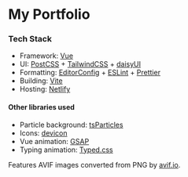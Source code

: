 # My Portfolio

### Tech Stack
- Framework: [Vue](https://vuejs.org/)
- UI: [PostCSS](https://postcss.org/) + [TailwindCSS](https://tailwindcss.com/) + [daisyUI](https://daisyui.com/)
- Formatting: [EditorConfig](https://editorconfig.org/) + [ESLint](https://eslint.org/) + [Prettier](https://prettier.io/)
- Building: [Vite](https://vitejs.dev/)
- Hosting: [Netlify](https://www.netlify.com/)

#### Other libraries used
- Particle background: [tsParticles](https://particles.js.org/)
- Icons: [devicon](https://devicon.dev/)
- Vue animation: [GSAP](https://greensock.com/gsap/)
- Typing animation: [Typed.css](https://typedcss.com/)

Features AVIF images converted from PNG by [avif.io](https://avif.io/).